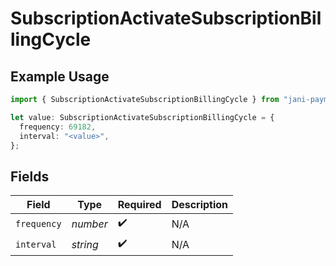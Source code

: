 # SubscriptionActivateSubscriptionBillingCycle

## Example Usage

```typescript
import { SubscriptionActivateSubscriptionBillingCycle } from "jani-payments/models/operations";

let value: SubscriptionActivateSubscriptionBillingCycle = {
  frequency: 69182,
  interval: "<value>",
};
```

## Fields

| Field              | Type               | Required           | Description        |
| ------------------ | ------------------ | ------------------ | ------------------ |
| `frequency`        | *number*           | :heavy_check_mark: | N/A                |
| `interval`         | *string*           | :heavy_check_mark: | N/A                |